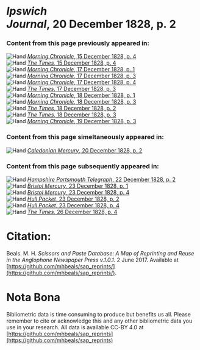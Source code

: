 # *Ipswich Journal*, 20 December 1828, p. 2  
  
### Content from this page previously appeared in:  
![Hand](http://scissorsandpaste.net/wp-content/uploads/2017/06/smallhandpointer.png) [*Morning Chronicle*, 15 December 1828, p. 4](https://mhbeals.github.io/sap_html/Morning-Chronicle/Morning-Chronicle-15-December-1828-p-4)  
![Hand](http://scissorsandpaste.net/wp-content/uploads/2017/06/smallhandpointer.png) [*The Times*, 15 December 1828, p. 4](https://mhbeals.github.io/sap_html/The-Times/The-Times-15-December-1828-p-4)  
![Hand](http://scissorsandpaste.net/wp-content/uploads/2017/06/smallhandpointer.png) [*Morning Chronicle*, 17 December 1828, p. 1](https://mhbeals.github.io/sap_html/Morning-Chronicle/Morning-Chronicle-17-December-1828-p-1)  
![Hand](http://scissorsandpaste.net/wp-content/uploads/2017/06/smallhandpointer.png) [*Morning Chronicle*, 17 December 1828, p. 3](https://mhbeals.github.io/sap_html/Morning-Chronicle/Morning-Chronicle-17-December-1828-p-3)  
![Hand](http://scissorsandpaste.net/wp-content/uploads/2017/06/smallhandpointer.png) [*Morning Chronicle*, 17 December 1828, p. 4](https://mhbeals.github.io/sap_html/Morning-Chronicle/Morning-Chronicle-17-December-1828-p-4)  
![Hand](http://scissorsandpaste.net/wp-content/uploads/2017/06/smallhandpointer.png) [*The Times*, 17 December 1828, p. 3](https://mhbeals.github.io/sap_html/The-Times/The-Times-17-December-1828-p-3)  
![Hand](http://scissorsandpaste.net/wp-content/uploads/2017/06/smallhandpointer.png) [*Morning Chronicle*, 18 December 1828, p. 1](https://mhbeals.github.io/sap_html/Morning-Chronicle/Morning-Chronicle-18-December-1828-p-1)  
![Hand](http://scissorsandpaste.net/wp-content/uploads/2017/06/smallhandpointer.png) [*Morning Chronicle*, 18 December 1828, p. 3](https://mhbeals.github.io/sap_html/Morning-Chronicle/Morning-Chronicle-18-December-1828-p-3)  
![Hand](http://scissorsandpaste.net/wp-content/uploads/2017/06/smallhandpointer.png) [*The Times*, 18 December 1828, p. 2](https://mhbeals.github.io/sap_html/The-Times/The-Times-18-December-1828-p-2)  
![Hand](http://scissorsandpaste.net/wp-content/uploads/2017/06/smallhandpointer.png) [*The Times*, 18 December 1828, p. 3](https://mhbeals.github.io/sap_html/The-Times/The-Times-18-December-1828-p-3)  
![Hand](http://scissorsandpaste.net/wp-content/uploads/2017/06/smallhandpointer.png) [*Morning Chronicle*, 19 December 1828, p. 3](https://mhbeals.github.io/sap_html/Morning-Chronicle/Morning-Chronicle-19-December-1828-p-3)  
  
### Content from this page simeltaneously appeared in:  
![Hand](http://scissorsandpaste.net/wp-content/uploads/2017/06/smallhandpointer.png) [*Caledonian Mercury*, 20 December 1828, p. 2](https://mhbeals.github.io/sap_html/Caledonian-Mercury/Caledonian-Mercury-20-December-1828-p-2)  
  
### Content from this page subsequently appeared in:  
![Hand](http://scissorsandpaste.net/wp-content/uploads/2017/06/smallhandpointer.png) [*Hampshire Portsmouth Telegraph*, 22 December 1828, p. 2](https://mhbeals.github.io/sap_html/Hampshire-Portsmouth-Telegraph/Hampshire-Portsmouth-Telegraph-22-December-1828-p-2)  
![Hand](http://scissorsandpaste.net/wp-content/uploads/2017/06/smallhandpointer.png) [*Bristol Mercury*, 23 December 1828, p. 1](https://mhbeals.github.io/sap_html/Bristol-Mercury/Bristol-Mercury-23-December-1828-p-1)  
![Hand](http://scissorsandpaste.net/wp-content/uploads/2017/06/smallhandpointer.png) [*Bristol Mercury*, 23 December 1828, p. 4](https://mhbeals.github.io/sap_html/Bristol-Mercury/Bristol-Mercury-23-December-1828-p-4)  
![Hand](http://scissorsandpaste.net/wp-content/uploads/2017/06/smallhandpointer.png) [*Hull Packet*, 23 December 1828, p. 2](https://mhbeals.github.io/sap_html/Hull-Packet/Hull-Packet-23-December-1828-p-2)  
![Hand](http://scissorsandpaste.net/wp-content/uploads/2017/06/smallhandpointer.png) [*Hull Packet*, 23 December 1828, p. 4](https://mhbeals.github.io/sap_html/Hull-Packet/Hull-Packet-23-December-1828-p-4)  
![Hand](http://scissorsandpaste.net/wp-content/uploads/2017/06/smallhandpointer.png) [*The Times*, 26 December 1828, p. 4](https://mhbeals.github.io/sap_html/The-Times/The-Times-26-December-1828-p-4)  


# Citation: 

Beals. M. H. *Scissors and Paste Database: A Map of Reprinting and Reuse in the Anglophone Newspaper Press v.1.0.1.* 2 June 2017. Available at [https://github.com/mhbeals/sap_reprints/](https://github.com/mhbeals/sap_reprints/). 

# Nota Bona

Bibliometric data is time consuming to produce but benefits us all. Please remember to cite or acknowledge this and any other bibliometric data you use in your research. All data is available CC-BY 4.0 at [https://github.com/mhbeals/sap_reprints](https://github.com/mhbeals/sap_reprints)